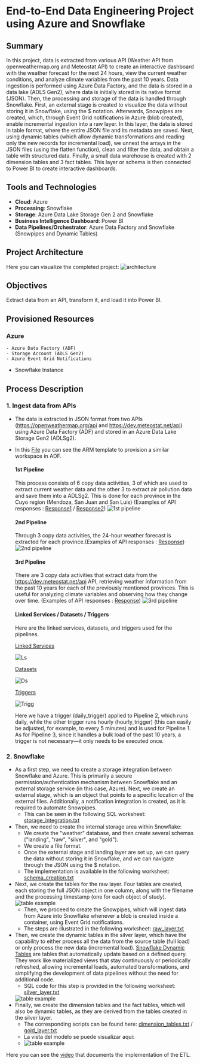 # End-to-End Data Engineering Project using Azure and Snowflake

## Summary
In this project, data is extracted from various API (Weather API from openweathermap.org and Meteostat API) to create an interactive dashboard with the weather forecast for the next 24 hours, view the current weather conditions, and analyze climate variables from the past 10 years. Data ingestion is performed using Azure Data Factory, and the data is stored in a data lake (ADLS Gen2), where data is initially stored in its native format (JSON). Then, the processing and storage of the data is handled through Snowflake. First, an external stage is created to visualize the data without storing it in Snowflake, using the $ notation. Afterwards, Snowpipes are created, which, through Event Grid notifications in Azure (blob created), enable incremental ingestion into a raw layer. In this layer, the data is stored in table format, where the entire JSON file and its metadata are saved. Next, using dynamic tables (which allow dynamic transformations and reading only the new records for incremental load), we unnest the arrays in the JSON files (using the flatten function), clean and filter the data, and obtain a table with structured data. Finally, a small data warehouse is created with 2 dimension tables and 3 fact tables. This layer or schema is then connected to Power BI to create interactive dashboards.

## Tools and Technologies
- **Cloud**: Azure
- **Processing**: Snowflake
- **Storage**: Azure Data Lake Storage Gen 2 and Snowflake
- **Business Intelligence Dashboard**: Power BI
- **Data Pipelines/Orchestrator**: Azure Data Factory and Snowflake (Snowpipes and Dynamic Tables)

## Project Architecture
Here you can visualize the completed project:
<img src="https://i.imgur.com/NBxyEbc.png" alt="architecture">

## Objectives
Extract data from an API, transform it, and load it into Power BI.

## Provisioned Resources
  ### Azure
    - Azure Data Factory (ADF)
    - Storage Account (ADLS Gen2)
    - Azure Event Grid Notifications
  - Snowflake Instance

## Process Description

### 1. Ingest data from APIs
- The data is extracted in JSON format from two APIs (https://openweathermap.org/api and https://dev.meteostat.net/api) using Azure Data Factory (ADF) and stored in an Azure    Data Lake Storage Gen2 (ADLSg2).
- In this [File](ADF/arm_template.zip) you can see the ARM template to provision a similar workspace in ADF.

  #### 1st Pipeline
    This process consists of 6 copy data activities, 3 of which are used to extract current weather data and the other 3 to extract air pollution data and save them into a ADLSg2.
    This is done for each province in the Cuyo region (Mendoza, San Juan and San Luis) (Examples of API responses : [Response1](ADF/Response-APIs-json/weather.json) / [Response2](ADF/Response-APIs-json/air-pollution.json))
    <img src="https://i.imgur.com/UzHY0bg.png" alt="1st pipeline">
    
  #### 2nd Pipeline
    Through 3 copy data activities, the 24-hour weather forecast is extracted for each province.(Examples of API responses : [Response](ADF/Response-APIs-json/forecast.json))
    <img src="https://i.imgur.com/O9CEDAJ.png" alt="2nd pipeline">

  #### 3rd Pipeline
    There are 3 copy data activities that extract data from the https://dev.meteostat.net/api API, retrieving weather information from the past 10 years for each of the previously mentioned provinces. This is useful for analyzing climate variables and observing how they change over time. (Examples of API responses : [Response](ADF/Response-APIs-json/daily-weather.json))
  <img src="https://i.imgur.com/MaWSYt7.png" alt="3rd pipeline">

  #### Linked Services / Datasets / Triggers
    Here are the linked services, datasets, and triggers used for the pipelines.

    [Linked Services](ADF/Linked_Services)
  
    <img src="https://i.imgur.com/0HDfmV6.png" alt="Ls">

    [Datasets](ADF/Datasets)
      
    <img src="https://i.imgur.com/2dJALwo.png" alt="Ds">

     [Triggers](ADF/Triggers)    
  
    <img src="https://i.imgur.com/osP9mQU.png" alt="Trigg">

    Here we have a trigger (daily_trigger) applied to Pipeline 2, which runs daily, while the other trigger runs hourly (hourly_trigger) (this can easily be adjusted, for example, to every 5 minutes) and is used for Pipeline 1. As for Pipeline 3, since it handles a bulk load of the past 10 years, a trigger is not necessary—it only needs to be executed once.
    

### 2. Snowflake
  - As a first step, we need to create a storage integration between Snowflake and Azure. This is primarily a secure permission/authentication mechanism between Snowflake and an external storage service (in this case, Azure). Next, we create an external stage, which is an object that points to a specific location of the external files. Additionally, a notification integration is created, as it is required to automate Snowpipes.
    - This can be seen in the following SQL worksheet: [storage_integration.txt](Snowflake/Worksheets/storage_integration.txt)
  - Then, we need to create the internal storage area within Snowflake:
    - We create the "weather" database, and then create several schemas ("landing", "raw", "silver", and "gold").
    - We create a file format. 
    - Once the external stage and landing layer are set up, we can query the data without storing it in Snowflake, and we can navigate through the JSON using the $ notation.
    - The implementation is available in the following worksheet: [schema_creation.txt](Snowflake/Worksheets/schema_creation.txt)
  - Next, we create the tables for the raw layer. Four tables are created, each storing the full JSON object in one column, along with the filename and the processing timestamp (one for each object of study).
    <img src="https://i.imgur.com/tqXEKJ2.png" alt="table example">
    - Then, we proceed to create the Snowpipes, which will ingest data from Azure into Snowflake whenever a blob is created inside a container, using Event Grid notifications.
    - The steps are illustrated in the following worksheet: [raw_layer.txt](Snowflake/Worksheets/raw_layer.txt)
  - Then, we create the dynamic tables in the silver layer, which have the capability to either process all the data from the source table (full load) or only process the new data (incremental load). [Snowflake Dynamic Tables](https://docs.snowflake.com/en/user-guide/dynamic-tables-intro)  are tables that automatically update based on a defined query. They work like materialized views that stay continuously or periodically refreshed, allowing incremental loads, automated transformations, and simplifying the development of data pipelines without the need for additional code.
    - SQL code for this step is provided in the following worksheet: [silver_layer.txt](Snowflake/Worksheets/silver_layer.txt)
    <img src="https://i.imgur.com/aIY5myU.png" alt="table example">
  - Finally, we create the dimension tables and the fact tables, which will also be dynamic tables, as they are derived from the tables created in the silver layer.
    - The corresponding scripts can be found here: [dimension_tables.txt](Snowflake/Worksheets/dimension_tables.txt) / [gold_layer.txt](Snowflake/Worksheets/gold_layer.txt)
    - La vista del modelo se puede visualizar aqui:
    - <img src="https://i.imgur.com/i5i5nGG.png" alt="table example">



Here you can see the [video](https://drive.google.com/file/d/1g6jlUvcwRXHP9ZWVMlkXtklbWZ4iJ9AJ/view?usp=sharing) that documents the implementation of the ETL.



 

 

 


 

